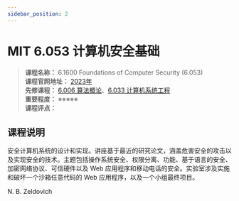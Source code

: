 ```yaml
---
sidebar_position: 2
---
```


# MIT 6.053 计算机安全基础      

>**课程名称：**  6.1600 Foundations of Computer Security (6.053)       
**课程官网地址：** [2023年](https://61600.csail.mit.edu/2023/)      
**先修课程：**  [6.006 算法概论](https://hackway.org/docs/cs/freshman/datastructure/cs6006)、[6.033 计算机系统工程](https://hackway.org/docs/cs/sophomore/system/cs6033)         
**重要程度：** ※※※※※  
**课程评点：** 

## 课程说明
安全计算机系统的设计和实现。讲座基于最近的研究论文，涵盖危害安全的攻击以及实现安全的技术。主题包括操作系统安全、权限分离、功能、基于语言的安全、加密网络协议、可信硬件以及 Web 应用程序和移动电话的安全。实验室涉及实施和破坏一个沙箱任意代码的 Web 应用程序，以及一个小组最终项目。

N. B. Zeldovich






